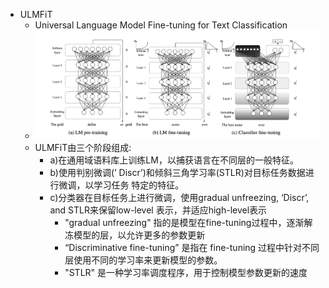 - ULMFiT
	- Universal Language Model Fine-tuning for Text Classification
	- ![image.png](../assets/image_1680352521769_0.png)
	- ULMFiT由三个阶段组成:
		- a)在通用域语料库上训练LM，以捕获语言在不同层的一般特征。
		- b)使用判别微调(’ Discr’)和倾斜三角学习率(STLR)对目标任务数据进行微调，以学习任务
		  特定的特征。
		- c)分类器在目标任务上进行微调，使用gradual unfreezing, ‘Discr’, and STLR来保留low-level 表示，并适应high-level表示
			- "gradual unfreezing" 指的是模型在fine-tuning过程中，逐渐解冻模型的层，以允许更多的参数更新
			- “Discriminative fine-tuning” 是指在 fine-tuning 过程中针对不同层使用不同的学习率来更新模型的参数。
			- "STLR" 是一种学习率调度程序，用于控制模型参数更新的速度